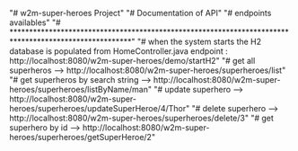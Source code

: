 "# w2m-super-heroes Project" 
"# Documentation of API"
"# endpoints availables"
"# ******************************************************************************************************"
"# when the system starts the H2 database is populated from HomeController.java  endpoint : http://localhost:8080/w2m-super-heroes/demo/startH2"
"# get all superheros -->  http://localhost:8080/w2m-super-heroes/superheroes/list"
"# get superheros by search string --> http://localhost:8080/w2m-super-heroes/superheroes/listByName/man"
"# update superhero --> http://localhost:8080/w2m-super-heroes/superheroes/updateSuperHeroe/4/Thor"
"# delete superhero --> http://localhost:8080/w2m-super-heroes/superheroes/delete/3"
"# get superhero by id --> http://localhost:8080/w2m-super-heroes/superheroes/getSuperHeroe/2"


